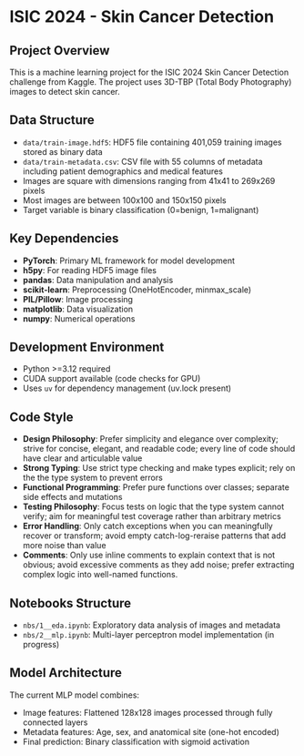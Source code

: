 # ISIC 2024 - Skin Cancer Detection

## Project Overview

This is a machine learning project for the ISIC 2024 Skin Cancer Detection challenge from Kaggle. The project uses 3D-TBP (Total Body Photography) images to detect skin cancer.

## Data Structure

- `data/train-image.hdf5`: HDF5 file containing 401,059 training images stored as binary data
- `data/train-metadata.csv`: CSV file with 55 columns of metadata including patient demographics and medical features
- Images are square with dimensions ranging from 41x41 to 269x269 pixels
- Most images are between 100x100 and 150x150 pixels
- Target variable is binary classification (0=benign, 1=malignant)

## Key Dependencies

- **PyTorch**: Primary ML framework for model development
- **h5py**: For reading HDF5 image files
- **pandas**: Data manipulation and analysis
- **scikit-learn**: Preprocessing (OneHotEncoder, minmax_scale)
- **PIL/Pillow**: Image processing
- **matplotlib**: Data visualization
- **numpy**: Numerical operations

## Development Environment

- Python >=3.12 required
- CUDA support available (code checks for GPU)
- Uses `uv` for dependency management (uv.lock present)

## Code Style

- **Design Philosophy**: Prefer simplicity and elegance over complexity; strive for concise, elegant, and readable code; every line of code should have clear and articulable value
- **Strong Typing**: Use strict type checking and make types explicit; rely on the the type system to prevent errors
- **Functional Programming**: Prefer pure functions over classes; separate side effects and mutations
- **Testing Philosophy**: Focus tests on logic that the type system cannot verify; aim for meaningful test coverage rather than arbitrary metrics
- **Error Handling**: Only catch exceptions when you can meaningfully recover or transform; avoid empty catch-log-reraise patterns that add more noise than value
- **Comments**: Only use inline comments to explain context that is not obvious; avoid excessive comments as they add noise; prefer extracting complex logic into well-named functions.

## Notebooks Structure

- `nbs/1__eda.ipynb`: Exploratory data analysis of images and metadata
- `nbs/2__mlp.ipynb`: Multi-layer perceptron model implementation (in progress)

## Model Architecture

The current MLP model combines:

- Image features: Flattened 128x128 images processed through fully connected layers
- Metadata features: Age, sex, and anatomical site (one-hot encoded)
- Final prediction: Binary classification with sigmoid activation
